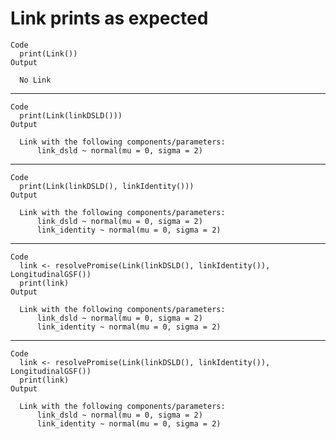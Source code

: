 # Link prints as expected

    Code
      print(Link())
    Output
      
      No Link

---

    Code
      print(Link(linkDSLD()))
    Output
      
      Link with the following components/parameters:
          link_dsld ~ normal(mu = 0, sigma = 2)

---

    Code
      print(Link(linkDSLD(), linkIdentity()))
    Output
      
      Link with the following components/parameters:
          link_dsld ~ normal(mu = 0, sigma = 2)
          link_identity ~ normal(mu = 0, sigma = 2)

---

    Code
      link <- resolvePromise(Link(linkDSLD(), linkIdentity()), LongitudinalGSF())
      print(link)
    Output
      
      Link with the following components/parameters:
          link_dsld ~ normal(mu = 0, sigma = 2)
          link_identity ~ normal(mu = 0, sigma = 2)

---

    Code
      link <- resolvePromise(Link(linkDSLD(), linkIdentity()), LongitudinalGSF())
      print(link)
    Output
      
      Link with the following components/parameters:
          link_dsld ~ normal(mu = 0, sigma = 2)
          link_identity ~ normal(mu = 0, sigma = 2)

